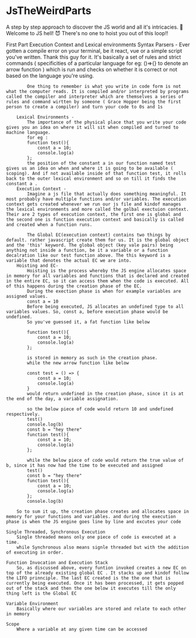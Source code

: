 ﻿# JsTheWeirdParts

A step by step approach to discover the JS world and all it's intricacies. 👻
Welcome to JS hell! 😈
There's no one to hoist you out of this loop!!


First Part
Execution Context and Lexical environments
        Syntax Parsers - 
            Ever gotten a compile error on your terminal, be it react, vue or a simple script you've written. Thank this guy for it.
            It's basically a set of rules and strict commands ( specificities of a particular language for eg: ()=>{} to denote an arrow function ) which is run and checks on whether it is correct or not based on the language you're using.

            One thing to remember is what you write in code form is not what the computer reads. It is compiled and/or interpreted by programs called the compiler and interpreter which are themselves a series of rules and command wirtten by someone ( Grace Hopper being the first person to create a compiler) and turn your code to 0s and 1s
        
        Lexical Environments - 
            The importance of the physical place that you write your code gives you an idea on where it will sit when compiled and turned to machine language.
            for eg : 
            function test(){
                const a = 10;
                console.log(a)
            };
            the position of the constant a in our function named test gives us an idea on when and where it is going to be available ( scoping). And if not available inside of that function test, it rolls back to the outer lexical environment and so on till it finds the constant a .
        Execution Context - 
            Imagine a js file that actually does something meaningful. It most probably have multiple functions and/or variables. The execution context gets created whenever we run our js file and kindof manages the lexical environments and more called the golbal exectuion context. Their are 2 types of execution context, the first one is global and the second one is function execution context and basically is called and created when a function runs.

            The Global EC(execution context) contains two things by default. rather javascript create them for us. It is the global object and the 'this' keyword. The global object (key vale pairs) being anything not inside a function, be it a variable or a function decalration like our test function above. The this keyword is a variable that denotes the actual EC we are into.
        Hoisting and EC- 
            Hoisting is the process whereby the JS engine allocates space in memory for all variables and functions that is declared and created in the entire EC, so it can access them when the code is executed. All of this happens during the creation phase of the EC.
            During the exection phase is when for example variables are assigned values.
            const a = 10
            Before being executed, JS allocates an undefined type to all variables values. So, const a, before execution phase would be undefined.
            So you've guessed it, a fat function like below
            
            function test(){
                const a = 10;
                console.log(a)
            };

            is stored in memory as such in the creation phase.
            while the new arrow function like below

            const test = () => {
                const a = 10;
                console.log(a)
            }
            would return undefined in the creation phase, since it is at the end of the day, a variable assignation.

            so the below piece of code would return 10 and undefined respectively.
            test()
            console.log(b)
            const b = "hey there"
            function test(){
                const a = 10;
                console.log(a)
            };

            while the below piece of code would return the true value of b, since it has now had the time to be executed and assigned
            test()
            const b = "hey there"
            function test(){
                const a = 10;
                console.log(a)
            };
            console.log(b)

        So to sum it up, the creation phase creates and allocates space in memory for your functions and variables. and during the execution phase is when the JS engine goes line by line and excutes your code
    
    Single Threaded, Synchronous Execution
        Single threaded means only one piece of code is executed at a time.
        while Synchronous also means signle threaded but with the addition of executing in order.

    Function Invocation and Execution Stack
        So, as discussed above, every funtion invoked creates a new EC on top of the already existing global EC . It stacks up and kindof follow the LIFO prinnciple. The last EC created is the the one that is currently being executed. Once it has been processed, it gets popped out of the stack and then the one below it executes till the only thing left is the Global EC

    Variable Environment
        Basically where our variables are stored and relate to each other in memory

    Scope
        Where a variable at any given time can be accessed